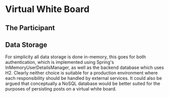# Virtual White Board

## The Participant

## Data Storage

For simplicity all data storage is done in-memory, this goes for both authentication, which is implemented using Spring's InMemoryUserDetailsManager, as well as the backend database which uses H2. Clearly neither choice is suitable for a production environment where each responsibility should be handled by external services. It could also be argued that conceptually a NoSQL database would be better suited for the purposes of persisting posts on a virtual white board.
